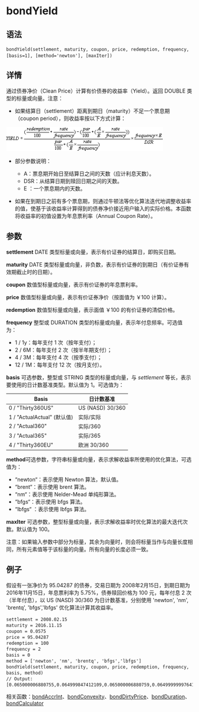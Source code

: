 # bondYield

## 语法

`bondYield(settlement, maturity, coupon, price, redemption, frequency,
[basis=1], [method='newton'], [maxIter])`

## 详情

通过债券净价（Clean Price）计算有价债券的收益率（Yield）。返回 DOUBLE 类型的标量或向量。注意：

* 如果结算日（settlement）距离到期日（maturity）不足一个票息期（coupon period），则收益率按以下方式计算：

![](../../tutorials/images/yield.png)

* 部分参数说明：
  + A：票息期开始日至结算日之间的天数（应计利息天数）。
  + DSR：从结算日期到赎回日期之间的天数。
  + E ：一个票息期内的天数。

* 如果在到期日之前有多个票息期，则通过牛顿法等优化算法迭代地调整收益率的值，使基于该收益率计算得到的债券净价接近用户输入的实际价格。本函数将收益率的初值设置为年息票利率（Annual
  Coupon Rate）。

## 参数

**settlement** DATE 类型标量或向量，表示有价证券的结算日，即购买日期。

**maturity** DATE 类型标量或向量，非负数，表示有价证券的到期日（有价证券有效期截止时的日期）。

**coupon** 数值型标量或向量，表示有价证券的年息票利率。

**price** 数值型标量或向量，表示有价证券净价（按面值为 ￥100 计算）。

**redemption** 数值型标量或向量，表示面值 ￥100 的有价证券的清偿价格。

**frequency** 整型或 DURATION 类型的标量或向量，表示年付息频率。可选值为：

* 1 / 1y：每年支付 1 次（按年支付）；
* 2 / 6M：每年支付 2 次（按半年期支付）；
* 4 / 3M：每年支付 4 次（按季支付）；
* 12 / 1M：每年支付 12 次（按月支付）。

**basis** 可选参数，整型或 STRING 类型的标量或向量，与 *settlement* 等长，表示要使用的日计数基准类型。默认值为 1。可选值为：

| Basis | 日计数基准 |
| --- | --- |
| 0 / "Thirty360US" | US (NASD) 30/360 |
| 1 / "ActualActual" (默认值) | 实际/实际 |
| 2 / "Actual360" | 实际/360 |
| 3 / "Actual365" | 实际/365 |
| 4 / "Thirty360EU" | 欧洲 30/360 |

**method**可选参数，字符串标量或向量，表示求解收益率所使用的优化算法，可选值为：

* “newton“：表示使用 Newton 算法，默认值。
* “brent“：表示使用 brent 算法。
* “nm“：表示使用 Nelder-Mead 单纯形算法。
* “bfgs“：表示使用 bfgs 算法。
* “lbfgs“ ：表示使用 lbfgs 算法。

**maxIter** 可选参数，整型标量或向量，表示求解收益率时优化算法的最大迭代次数。默认值为 100。

注意：如果输入参数中部分为标量，其余为向量时，则会将标量当作与向量长度相同，所有元素值等于该标量的向量。所有向量的长度必须一致。

## 例子

假设有一张净价为 95.04287 的债券，交易日期为 2008年2月15日，到期日期为 2016年11月15日，年息票利率为 5.75%，债券赎回价格为 100
元，每年付息 2 次（半年付息），以 US (NASD) 30/360 为日计数基准，分别使用 'newton', 'nm', 'brentq',
'bfgs','lbfgs'
优化算法计算其收益率。

```
settlement = 2008.02.15
maturity = 2016.11.15
coupon = 0.0575
price = 95.04287
redemption = 100
frequency = 2
basis = 0
method = ['newton', 'nm', 'brentq', 'bfgs','lbfgs']
bondYield(settlement, maturity, coupon, price, redemption, frequency, basis, method)
// Output:[0.065000006880755,0.064999847412109,0.065000006880759,0.064999999976412,0.065000004967984]
```

相关函数：[bondAccrInt](bondaccrint.html)、[bondConvexity](bondconvexity.html)、[bondDirtyPrice](bondDirtyPrice.html)、[bondDuration](bondDuration.html)、[bondCalculator](bondCalculator.html)

